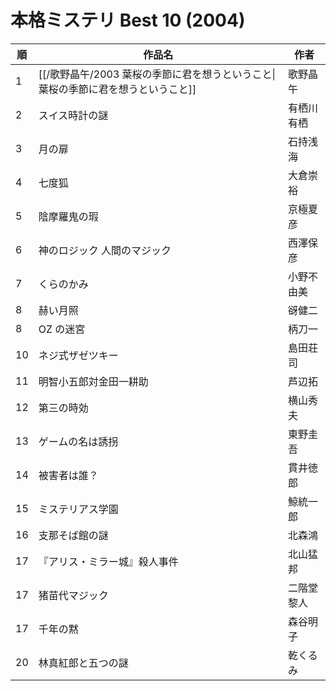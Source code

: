 # 本格ミステリ Best 10 (2004)

| 順   | 作品名                                             | 作者    |
| --- | ----------------------------------------------- | ----- |
| 1   | [[/歌野晶午/2003 葉桜の季節に君を想うということ\|葉桜の季節に君を想うということ]] | 歌野晶午  |
| 2   | スイス時計の謎                                         | 有栖川有栖 |
| 3   | 月の扉                                             | 石持浅海  |
| 4   | 七度狐                                             | 大倉崇裕  |
| 5   | 陰摩羅鬼の瑕                                          | 京極夏彦  |
| 6   | 神のロジック 人間のマジック                                  | 西澤保彦  |
| 7   | くらのかみ                                           | 小野不由美 |
| 8   | 赫い月照                                            | 谺健二   |
| 8   | OZ の迷宮                                          | 柄刀一   |
| 10  | ネジ式ザゼツキー                                        | 島田荘司  |
| 11  | 明智小五郎対金田一耕助                                     | 芦辺拓   |
| 12  | 第三の時効                                           | 横山秀夫  |
| 13  | ゲームの名は誘拐                                        | 東野圭吾  |
| 14  | 被害者は誰？                                          | 貫井徳郎  |
| 15  | ミステリアス学園                                        | 鯨統一郎  |
| 16  | 支那そば館の謎                                         | 北森鴻   |
| 17  | 『アリス・ミラー城』殺人事件                                  | 北山猛邦  |
| 17  | 猪苗代マジック                                         | 二階堂黎人 |
| 17  | 千年の黙                                            | 森谷明子  |
| 20  | 林真紅郎と五つの謎                                       | 乾くるみ  |
